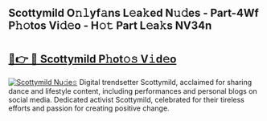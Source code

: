 ## Scottymild O𝚗𝚕yf𝚊ns L𝚎a𝚔ed N𝚞𝚍es - Part-4Wf P𝚑𝚘tos Vi𝚍𝚎o - H𝚘𝚝 Part L𝚎a𝚔s NV34n

# <h2><a href="http://kf0eamv.oniu.top/?m=Scottymild">🔗👉 🔴 Scottymild P𝚑ot𝚘𝚜 V𝚒d𝚎o</a></h2>

[![Scottymild Nu𝚍e𝚜](https://i.imgur.com/0qMVB7G.gif)](http://kf0eamv.oniu.top/?m=Scottymild)
Digital trendsetter Scottymild, acclaimed for sharing dance and lifestyle content, including performances and personal blogs on social media. Dedicated activist Scottymild, celebrated for their tireless efforts and passion for creating positive change.  
